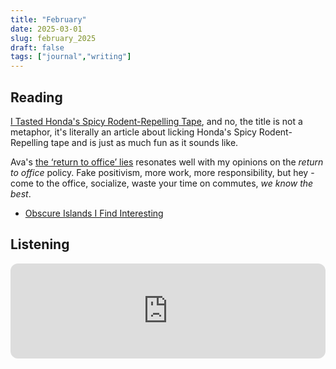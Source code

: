 ```yaml
---
title: "February"
date: 2025-03-01
slug: february_2025
draft: false
tags: ["journal","writing"]
---
```


## Reading

[I Tasted Honda's Spicy Rodent-Repelling Tape](https://haterade.substack.com/p/i-tasted-hondas-spicy-rodent-repelling), and no, the title is not a metaphor, it's literally an article about licking Honda's Spicy Rodent-Repelling tape and is just as much fun as it sounds like.

Ava's [the ‘return to office’ lies](https://blog.avas.space/rto/) resonates well with my opinions on the _return to office_ policy. Fake positivism, more work, more responsibility, but hey - come to the office, socialize, waste your time on commutes, _we know the best_.

- [Obscure Islands I Find Interesting](https://amanvir.com/obscure-islands)

## Listening

<iframe style="border-radius:12px" src="https://open.spotify.com/embed/track/77WI2HaRmm2no6NqSA3G2c?utm_source=generator&theme=0" width="100%" height="152" frameBorder="0" allowfullscreen="" allow="autoplay; clipboard-write; encrypted-media; fullscreen; picture-in-picture" loading="lazy"></iframe>

